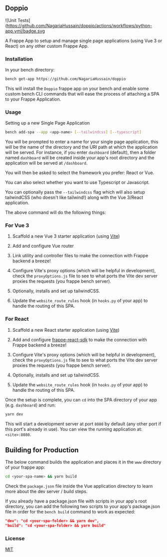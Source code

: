 ## Doppio

![Unit Tests](https://github.com/NagariaHussain/doppio/actions/workflows/python-app.yml/badge.svg

A Frappe App to setup and manage single page applications (using Vue 3 or React) on any other custom Frappe App.

### Installation

In your bench directory:

```bash
bench get-app https://github.com/NagariaHussain/doppio
```

This will install the `Doppio` frappe app on your bench and enable some custom bench CLI commands
that will ease the process of attaching a SPA to your Frappe Application.

### Usage

Setting up a new Single Page Application

```bash
bench add-spa --app <app-name> [--tailwindcss] [--typescript]
```

You will be prompted to enter a name for your single page application, this will be the name of the directory and the URI path at which the application will be served. For instance, if you enter `dashboard` (default), then a folder named `dashboard` will be created inside your app's root directory and the application will be served at `/dashboard`.

You will then be asked to select the framework you prefer: React or Vue.

You can also select whether you want to use Typescript or Javascript.

You can optionally pass the `--tailwindcss` flag which will also setup tailwindCSS (who doesn't like tailwind!) along with the Vue 3/React application.

The above command will do the following things:

### For Vue 3

1. Scaffold a new Vue 3 starter application (using [Vite](https://vitejs.dev/))

2. Add and configure Vue router

3. Link utility and controller files to make the connection with Frappe backend a breeze!

4. Configure Vite's proxy options (which will be helpful in development), check the `proxyOptions.js` file to see to what ports the Vite dev server proxies the requests (you frappe bench server).

5. Optionally, installs and set up tailwindCSS.

6. Update the `website_route_rules` hook (in `hooks.py` of your app) to handle the routing of this SPA.

### For React

1. Scaffold a new React starter application (using [Vite](https://vitejs.dev/))

2. Add and configure [frappe-react-sdk](https://github.com/nikkothari22/frappe-react-sdk) to make the connection with Frappe backend a breeze!

3. Configure Vite's proxy options (which will be helpful in development), check the `proxyOptions.js` file to see to what ports the Vite dev server proxies the requests (you frappe bench server).

4. Optionally, installs and set up tailwindCSS.

5. Update the `website_route_rules` hook (in `hooks.py` of your app) to handle the routing of this SPA.

Once the setup is complete, you can `cd` into the SPA directory of your app (e.g. `dashboard`) and run:

```bash
yarn dev
```

This will start a development server at port `8080` by default (any other port if this port's already in use). You can view the running application at: `<site>:8080`.

## Building for Production

The below command builds the application and places it in the `www` directory of your frappe app:

```bash
cd <your-spa-name> && yarn build
```

Check the `package.json` file inside the Vue application directory to learn more about the dev server / build steps.

If you already have a package.json file with scripts in your app's root directory, you can add the following two scripts to your app's package.json file in order for the `bench build` command to work as expected:

```json
"dev": "cd <your-spa-folder> && yarn dev",
"build": "cd <your-spa-folder> && yarn build"
```

### License

[MIT](./license.txt)
